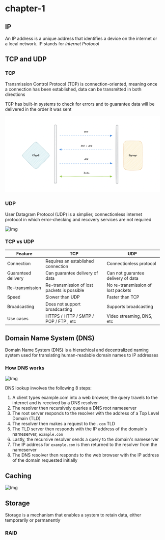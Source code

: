 # chapter-1

## IP
An IP address is a unique address that identifies a device on the internet or a local network. IP stands for *Internet Protocol*  

## TCP and UDP
### TCP
Transmission Control Protocol (TCP) is connection-oriented, meaning once a connection has been established, data can be transmitted in both directions

TCP has built-in systems to check for errors and to guarantee data will be delivered in the order it was sent

![Img](./FILES/chapter-1.md/2c5e74d2.png)

### UDP
User Datagram Protocol (UDP) is a simplier, connectionless internet protocol in which error-checking and recovery services are not required

![Img](https://raw.githubusercontent.com/karanpratapsingh/portfolio/master/public/static/courses/system-design/chapter-I/tcp-and-udp/udp.png)


### TCP vs UDP

| Feature | TCP | UDP |
| -- | -- | -- |
| Connection | Requires an established connection | Connectionless protocol |
| Guaranteed delivery | Can guarantee delivery of data | Can not guarantee delivery of data |
| Re-transmission | Re-transmission of lost packets is possible | No re-transmission of lost packets |
| Speed | Slower than UDP | Faster than TCP |
| Broadcasting | Does not support broadcasting | Supports broadcasting |
| Use cases | HTTPS / HTTP / SMTP / POP / FTP , etc | Video streaming, DNS, etc |

## Domain Name System (DNS)
Domain Name System (DNS) is a hierachical and decentralized naming system used for translating human-readable domain names to IP addresses

### How DNS works
![Img](https://raw.githubusercontent.com/karanpratapsingh/portfolio/master/public/static/courses/system-design/chapter-I/domain-name-system/how-dns-works.png)

DNS lookup involves the following 8 steps:
1. A client types example.com into a web browser, the query travels to the internet and is received by a DNS resolver
2. The resolver then recursively queries a DNS root nameserver
3. The root server responds to the resolver with the address of a Top Level Domain (TLD)
4. The resolver then makes a request to the `.com` TLD
5. The TLD server then responds with the IP address of the domain's nameserver, `example.com`
6. Lastly, the recursive resolver sends a query to the domain's nameserver
7. The IP address for `example.com` is then returned to the resolver from the nameserver
8. The DNS resolver then responds to the web browser with the IP address of the domain requested initially

## Caching

![Img](https://raw.githubusercontent.com/karanpratapsingh/portfolio/master/public/static/courses/system-design/chapter-I/caching/caching.png)


## Storage
Storage is a mechanism that enables a system to retain data, either temporarily or permanently


### RAID

### 